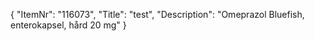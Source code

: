 {
  "ItemNr": "116073",
  "Title": "test",
  "Description": "Omeprazol Bluefish, enterokapsel, hård 20 mg"
}